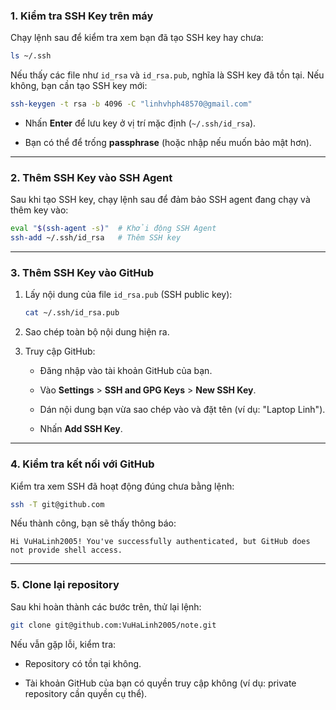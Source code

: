  

### 1. **Kiểm tra SSH Key trên máy**

Chạy lệnh sau để kiểm tra xem bạn đã tạo SSH key hay chưa:

```bash
ls ~/.ssh
```

Nếu thấy các file như `id_rsa` và `id_rsa.pub`, nghĩa là SSH key đã tồn tại. Nếu không, bạn cần tạo SSH key mới:

```bash
ssh-keygen -t rsa -b 4096 -C "linhvhph48570@gmail.com"
```

- Nhấn **Enter** để lưu key ở vị trí mặc định (`~/.ssh/id_rsa`).
    
- Bạn có thể để trống **passphrase** (hoặc nhập nếu muốn bảo mật hơn).
    

---

### 2. **Thêm SSH Key vào SSH Agent**

Sau khi tạo SSH key, chạy lệnh sau để đảm bảo SSH agent đang chạy và thêm key vào:

```bash
eval "$(ssh-agent -s)"  # Khởi động SSH Agent
ssh-add ~/.ssh/id_rsa   # Thêm SSH key
```

---

### 3. **Thêm SSH Key vào GitHub**

1. Lấy nội dung của file `id_rsa.pub` (SSH public key):
    
    ```bash
    cat ~/.ssh/id_rsa.pub
    ```
    
2. Sao chép toàn bộ nội dung hiện ra.
    
3. Truy cập GitHub:
    
    - Đăng nhập vào tài khoản GitHub của bạn.
        
    - Vào **Settings** > **SSH and GPG Keys** > **New SSH Key**.
        
    - Dán nội dung bạn vừa sao chép vào và đặt tên (ví dụ: "Laptop Linh").
        
    - Nhấn **Add SSH Key**.
        

---

### 4. **Kiểm tra kết nối với GitHub**

Kiểm tra xem SSH đã hoạt động đúng chưa bằng lệnh:

```bash
ssh -T git@github.com
```

Nếu thành công, bạn sẽ thấy thông báo:

```
Hi VuHaLinh2005! You've successfully authenticated, but GitHub does not provide shell access.
```

---

### 5. **Clone lại repository**

Sau khi hoàn thành các bước trên, thử lại lệnh:

```bash
git clone git@github.com:VuHaLinh2005/note.git
```

Nếu vẫn gặp lỗi, kiểm tra:

- Repository có tồn tại không.
    
- Tài khoản GitHub của bạn có quyền truy cập không (ví dụ: private repository cần quyền cụ thể).